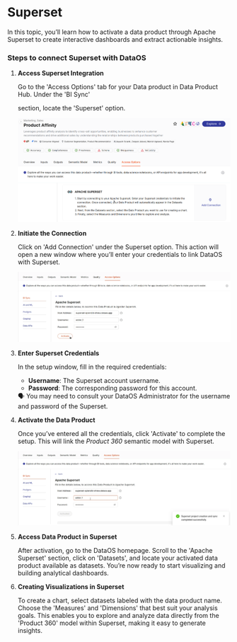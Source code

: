 # Superset

In this topic, you’ll learn how to activate a data product through Apache Superset to create interactive dashboards and extract actionable insights.

### Steps to connect Superset with DataOS

1. **Access Superset Integration**
    
    Go to the 'Access Options' tab for your Data product in Data Product Hub. Under the 'BI Sync'
    
    section, locate the 'Superset' option.
    
    ![superset_sync.png](/learn/dp_consumer_learn_track/integrate_bi_tools/superset/superset_sync.png)
    
2. **Initiate the Connection**
    
    Click on 'Add Connection' under the Superset option. This action will open a new window where you’ll enter your credentials to link DataOS with Superset.
    

    ![superset_conn.png](/learn/dp_consumer_learn_track/integrate_bi_tools/superset/superset_conn.png)

3. **Enter Superset Credentials**
    
    In the setup window, fill in the required credentials:
    
    - **Username**: The Superset account username.
    - **Password**: The corresponding password for this account.
    
    <aside class="callout">
    🗣 You may need to consult your DataOS Administrator for the username and password of the Superset.
    </aside>
    
4. **Activate the Data Product**
    
    Once you’ve entered all the credentials, click 'Activate' to complete the setup. This will link the *Product 360* semantic model with Superset.
    
    ![superset-connections.png](/learn/dp_consumer_learn_track/integrate_bi_tools/superset/superset-connections.png)
    
5. **Access Data Product in Superset**
    
    After activation, go to the DataOS homepage. Scroll to the 'Apache Superset' section, click on 'Datasets', and locate your activated data product available as datasets. You’re now ready to start visualizing and building analytical dashboards.
    
6. **Creating Visualizations in Superset**
    
    To create a chart, select datasets labeled with the data product name. Choose the 'Measures' and 'Dimensions' that best suit your analysis goals. This enables you to explore and analyze data directly from the 'Product 360' model within Superset, making it easy to generate insights.
